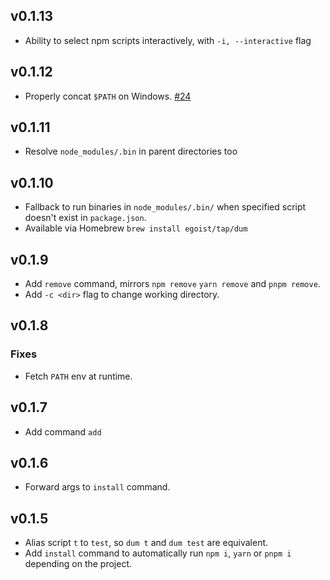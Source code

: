 ## v0.1.13

- Ability to select npm scripts interactively, with `-i, --interactive` flag

## v0.1.12

- Properly concat `$PATH` on Windows. [#24](https://github.com/egoist/dum/issues/24)

## v0.1.11

- Resolve `node_modules/.bin` in parent directories too

## v0.1.10

- Fallback to run binaries in `node_modules/.bin/` when specified script doesn't exist in `package.json`.
- Available via Homebrew `brew install egoist/tap/dum`

## v0.1.9

- Add `remove` command, mirrors `npm remove` `yarn remove` and `pnpm remove`.
- Add `-c <dir>` flag to change working directory.

## v0.1.8

### Fixes

- Fetch `PATH` env at runtime.

## v0.1.7

- Add command `add`

## v0.1.6

- Forward args to `install` command.

## v0.1.5

- Alias script `t` to `test`, so `dum t` and `dum test` are equivalent.
- Add `install` command to automatically run `npm i`, `yarn` or `pnpm i` depending on the project.
